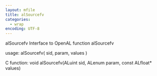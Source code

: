 ```yaml
---
layout: mfile
title: alSourcefv
categories:
  - wrap
encoding: UTF-8
---
```


alSourcefv  Interface to OpenAL function alSourcefv

usage:  alSourcefv( sid, param, values )

C function:  void alSourcefv(ALuint sid, ALenum param, const ALfloat\* values)